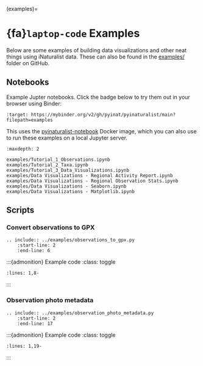 (examples)=
# {fa}`laptop-code` Examples
Below are some examples of building data visualizations and other neat things using
iNaturalist data. These can also be found in the
[examples/](https://github.com/pyinat/pyinaturalist/tree/main/examples) folder on GitHub.

## Notebooks
Example Jupter notebooks. Click the badge below to try them out in your browser using Binder:

```{image} https://mybinder.org/badge_logo.svg
:target: https://mybinder.org/v2/gh/pyinat/pyinaturalist/main?filepath=examples
```

This uses the
[pyinaturalist-notebook](https://github.com/JWCook/pyinaturalist-notebook)
Docker image, which you can also use to run these examples on a local Jupyter server.

```{toctree}
:maxdepth: 2

examples/Tutorial_1_Observations.ipynb
examples/Tutorial_2_Taxa.ipynb
examples/Tutorial_3_Data_Visualizations.ipynb
examples/Data Visualizations - Regional Activity Report.ipynb
examples/Data Visualizations - Regional Observation Stats.ipynb
examples/Data Visualizations - Seaborn.ipynb
examples/Data Visualizations - Matplotlib.ipynb
```

<!--
TODO: Can't generate thumbnails for Altair visualizations
.. nbgallery::
:caption: This is a thumbnail gallery
:name: nb-gallery
-->


## Scripts

### Convert observations to GPX
```{eval-rst}
.. include:: ../examples/observations_to_gpx.py
    :start-line: 2
    :end-line: 6
```

:::{admonition} Example code
:class: toggle

```{literalinclude} ../examples/observations_to_gpx.py
:lines: 1,8-
```
:::

### Observation photo metadata
```{eval-rst}
.. include:: ../examples/observation_photo_metadata.py
    :start-line: 2
    :end-line: 17
```

:::{admonition} Example code
:class: toggle

```{literalinclude} ../examples/observation_photo_metadata.py
:lines: 1,19-
```
:::
